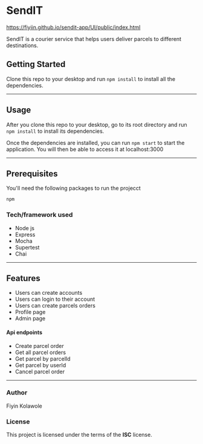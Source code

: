 # SendIT
https://fiyiin.github.io/sendit-app/UI/public/index.html

SendIT is a courier service that helps users deliver parcels to different destinations. 

## Getting Started

Clone this repo to your desktop and run `npm install` to install all the dependencies.

---

## Usage
After you clone this repo to your desktop, go to its root directory and run `npm install` to install its dependencies.

Once the dependencies are installed, you can run  `npm start` to start the application. You will then be able to access it at localhost:3000

---

## Prerequisites

You'll need the following packages to run the projecct

```bash
npm
```

### Tech/framework used
- Node js
- Express
- Mocha
- Supertest
- Chai

---

## Features
- Users can create accounts
- Users can login to their account
- Users can create parcels orders
- Profile page
- Admin page

#### Api endpoints
- Create parcel order
- Get all parcel orders
- Get parcel by parcelId
- Get parcel by userId
- Cancel parcel order

---

### Author
Fiyin Kolawole

### License
This project is licensed under the terms of the **ISC** license.
